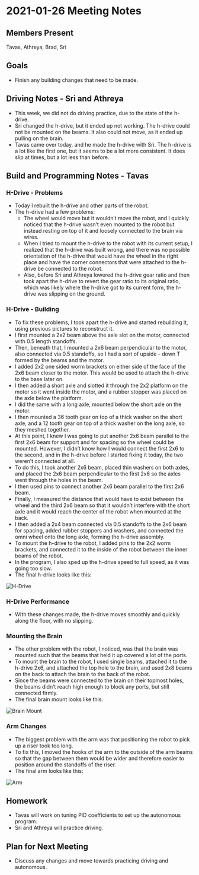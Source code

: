 # 2021-01-26 Meeting Notes

## Members Present  
Tavas, Athreya, Brad, Sri

## Goals  
- Finish any building changes that need to be made.

## Driving Notes - Sri and Athreya

- This week, we did not do driving practice, due to the state of the h-drive. 
- Sri changed the h-drive, but it ended up not working. The h-drive could not be mounted on the beams. It also could not move, as it ended up pulling on the brain. 
- Tavas came over today, and he made the h-drive with Sri. The h-drive is a lot like the first one, but it seems to be a lot more consistent. It does slip at times, but a lot less than before. 

## Build and Programming Notes - Tavas

### H-Drive - Problems

- Today I rebuilt the h-drive and other parts of the robot.
- The h-drive had a few problems:
	- The wheel would move but it wouldn’t move the robot, and I quickly noticed that the h-drive wasn’t even mounted to the robot but instead resting on top of it and loosely connected to the brain via wires.
	- When I tried to mount the h-drive to the robot with its current setup, I realized that the h-drive was built wrong, and there was no possible orientation of the h-drive that would have the wheel in the right place and have the corner connectors that were attached to the h-drive be connected to the robot.
	- Also, before Sri and Athreya lowered the h-drive gear ratio and then took apart the h-drive to revert the gear ratio to its original ratio, which was likely where the h-drive got to its current form, the h-drive was slipping on the ground.

### H-Drive - Building

- To fix these problems, I took apart the h-drive and started rebuilding it, using previous pictures to reconstruct it.
- I first mounted a 2x2 beam above the axle slot on the motor, connected with 0.5 length standoffs.
- Then, beneath that, I mounted a 2x6 beam perpendicular to the motor, also connected via 0.5 standoffs, so I had a sort of upside - down T formed by the beams and the motor.
- I added 2x2 one sided worm brackets on either side of the face of the 2x6 beam closer to the motor. This would be used to attach the h-drive to the base later on.
- I then added a short axle and slotted it through the 2x2 platform on the motor so it went inside the motor, and a rubber stopper was placed on the axle below the platform.
- I did the same with a long axle, mounted below the short axle on the motor.
- I then mounted a 36 tooth gear on top of a thick washer on the short axle, and a 12 tooth gear on top of a thick washer on the long axle, so they meshed together.
- At this point, I knew I was going to put another 2x6 beam parallel to the first 2x6 beam for support and for spacing so the wheel could be mounted. However, I didn’t know how I would connect the first 2x6 to the second, and in the h-drive before I started fixing it today, the two weren’t connected at all.
- To do this, I took another 2x6 beam, placed thin washers on both axles, and placed the 2x6 beam perpendicular to the first 2x6 so the axles went through the holes in the beam.
- I then used pins to connect another 2x6 beam parallel to the first 2x6 beam.
- Finally, I measured the distance that would have to exist between the wheel and the third 2x6 beam so that it wouldn’t interfere with the short axle and it would reach the center of the robot when mounted at the back.
- I then added a 2x4 beam connected via 0.5 standoffs to the 2x6 beam for spacing, added rubber stoppers and washers, and connected the omni wheel onto the long axle, forming the h-drive assembly.
- To mount the h-drive to the robot, I added pins to the 2x2 worm brackets, and connected it to the inside of the robot between the inner beams of the robot.
- In the program, I also sped up the h-drive speed to full speed, as it was going too slow.
- The final h-drive looks like this:

![H-Drive](../img/2021-01-27-h-drive.jpg)

### H-Drive Performance

- WIth these changes made, the h-drive moves smoothly and quickly along the floor, with no slipping.

### Mounting the Brain

- The other problem with the robot, I noticed, was that the brain was mounted such that the beams that held it up covered a lot of the ports.
- To mount the brain to the robot, I used single beams, attached it to the h-drive 2x6, and attached the top hole to the brain, and used 2x8 beams on the back to attach the brain to the back of the robot.
- Since the beams were connected to the brain on their topmost holes, the beams didn’t reach high enough to block any ports, but still connected firmly.
- The final brain mount looks like this:

![Brain Mount](../img/2021-01-27-brain-mount.jpg)

### Arm Changes

- The biggest problem with the arm was that positioning the robot to pick up a riser took too long. 
- To fix this, I moved the hooks of the arm to the outside of the arm beams so that the gap between them would be wider and therefore easier to position around the standoffs of the riser.
- The final arm looks like this:

![Arm](../img/2021-01-27-arm.jpg)

## Homework  
- Tavas will work on tuning PID coefficients to set up the autonomous program.
- Sri and Athreya will practice driving.

## Plan for Next Meeting  
- Discuss any changes and move towards practicing driving and autonomous.
